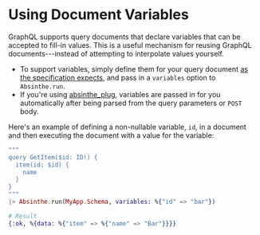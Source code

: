 # Using Document Variables

GraphQL supports query documents that declare variables that can be accepted to fill-in values. This is a useful mechanism for reusing GraphQL documents---instead of attempting to interpolate values yourself.

- To support variables, simply define them for your query document [as the specification expects](https://facebook.github.io/graphql/#sec-Language.Query-Document.Variables), and pass in a `variables` option to `Absinthe.run`.
- If you're using [absinthe_plug](https://github.com/absinthe-graphql/absinthe_plug), variables are passed in for you automatically after being parsed
from the query parameters or `POST` body.

Here's an example of defining a non-nullable variable, `id`, in a document and then executing the document with a value for the variable:

```elixir
"""
query GetItem($id: ID!) {
  item(id: $id) {
    name
  }
}
"""
|> Absinthe.run(MyApp.Schema, variables: %{"id" => "bar"})

# Result
{:ok, %{data: %{"item" => %{"name" => "Bar"}}}}
```
